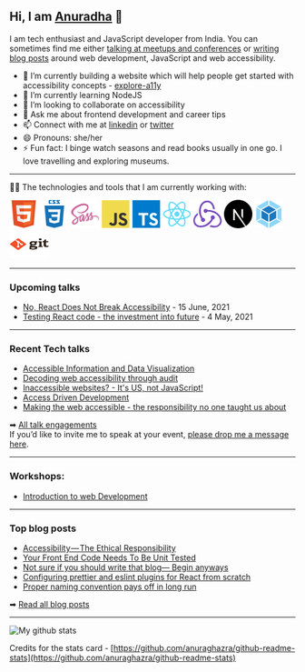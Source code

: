 <head>
  <style>
    img { display: inline-block }
    </style>
 </head>

## Hi, I am [Anuradha](https://anuk79.netlify.app/) 👋

I am tech enthusiast and JavaScript developer from India. You can sometimes find me either [talking at meetups and conferences](https://anuk79.netlify.app/tech_talks/) or [writing blog posts](https://anuradhak.medium.com/) around web development, JavaScript and web accessibility.

- 🔭 I’m currently building a website which will help people get started with accessibility concepts - [explore-a11y](https://explore-a11y.netlify.app/)
- 🌱 I’m currently learning NodeJS
- 👯 I’m looking to collaborate on accessibility
- 💬 Ask me about frontend development and career tips
- 📫 Connect with me at [linkedin](https://www.linkedin.com/in/anuradha15/) or [twitter](https://twitter.com/miracle_404)
- 😄 Pronouns: she/her
- ⚡ Fun fact: I binge watch seasons and read books usually in one go. I love travelling and exploring museums.

---

👩‍💻 The technologies and tools that I am currently working with:

<img src="https://github.com/devicons/devicon/blob/master/icons/html5/html5-original.svg" alt="HTML5" width="50" height="50"/>
<img src="https://github.com/devicons/devicon/blob/master/icons/css3/css3-plain-wordmark.svg" alt="CSS3" width="50" height="50"/>
<img src="https://github.com/devicons/devicon/blob/master/icons/sass/sass-original.svg" alt="SASS" width="50" height="50"/>
<img src="https://github.com/devicons/devicon/blob/master/icons/javascript/javascript-original.svg" alt="JavaScript" width="50" height="50"/> 
<img src="https://github.com/devicons/devicon/blob/master/icons/typescript/typescript-original.svg" alt="TypeScript" width="50" height="50"/>
<img src="https://github.com/devicons/devicon/blob/master/icons/react/react-original.svg" alt="React" width="50" height="50"/>
<img src="https://github.com/devicons/devicon/blob/master/icons/redux/redux-original.svg" alt="Redux" width="50" height="50"/>
<img src="https://github.com/devicons/devicon/blob/master/icons/nextjs/nextjs-original.svg" alt="Redux" width="50" height="50"/>
<img src="https://github.com/devicons/devicon/blob/master/icons/webpack/webpack-original.svg" alt="Webpack" width="50" height="50"/>
<img src="https://github.com/devicons/devicon/blob/master/icons/git/git-original-wordmark.svg" alt="Git" width="70" height="50"/>

---
### Upcoming talks
- [No, React Does Not Break Accessibility](https://www.meetup.com/Nebraska-Digital-Accessibility-Meetup/events/276128559/) - 15 June, 2021
- [Testing React code - the investment into future](https://mndevconf.com/) - 4 May, 2021

---
### Recent Tech talks
- [Accessible Information and Data Visualization](https://www.meetup.com/Nebraska-Digital-Accessibility-Meetup/events/276128539/)
- [Decoding web accessibility through audit](https://vttatechconference.hubilo.com/)
- [Inaccessible websites? - It's US, not JavaScript!](https://scottishsummit.com/)
- [Access Driven Development](https://frontenddeveloperlove.com/)
- [Making the web accessible - the responsibility no one taught us about](https://www.utahgeekevents.com/)

➡ [All talk engagements](https://anuk79.netlify.app/tech_talks/)
<br />
If you’d like to invite me to speak at your event, [please drop me a message here](https://anuk79.netlify.app/contact_me/).

---

### Workshops:
- [Introduction to web Development](https://www.bvmcs21.tech/)

---

### Top blog posts

<!-- BLOG-POST-LIST:START -->
- [Accessibility — The Ethical Responsibility](https://anu.hashnode.dev/accessibility-the-ethical-responsibility)
- [Your Front End Code Needs To Be Unit Tested](https://javascript.plainenglish.io/your-front-end-code-needs-to-be-unit-tested-f998b016c448)
- [Not sure if you should write that blog— Begin anyways](https://anuradhak.medium.com/not-sure-if-you-should-write-that-blog-begin-anyways-d35aac370b64)
- [Configuring prettier and eslint plugins for React from scratch](https://anu.hashnode.dev/configuring-prettier-and-eslint-plugins-for-react-from-scratch)
- [Proper naming convention pays off in long run](https://anuk79.netlify.app/programming/2019/08/14/proper-namin-convention-pays-off-in-long-run/)
<!-- BLOG-POST-LIST:END -->

➡ [Read all blog posts](https://anuradhak.medium.com/)

<!--
![Twitter URL](https://img.shields.io/twitter/url?label=connect%20on%20twitter&style=social&url=https%3A%2F%2Ftwitter.com%2Fmiracle_404)
![YouTube Channel Subscribers](https://img.shields.io/youtube/channel/subscribers/UCzv8q9-tSIQuTDzgB1BgXMQ?label=Youtube%20channel&style=social)
-->
---

![My github stats](https://github-readme-stats.vercel.app/api?username=anuk79&show_icons=true&include_all_commits=true&theme=radical)

Credits for the stats card - [https://github.com/anuraghazra/github-readme-stats](https://github.com/anuraghazra/github-readme-stats)
